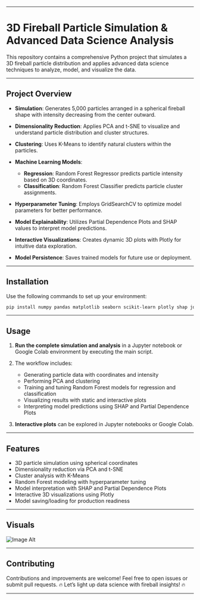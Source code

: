 
---

# 3D Fireball Particle Simulation & Advanced Data Science Analysis

This repository contains a comprehensive Python project that simulates a 3D fireball particle distribution and applies advanced data science techniques to analyze, model, and visualize the data.

---

## Project Overview

* **Simulation**: Generates 5,000 particles arranged in a spherical fireball shape with intensity decreasing from the center outward.
* **Dimensionality Reduction**: Applies PCA and t-SNE to visualize and understand particle distribution and cluster structures.
* **Clustering**: Uses K-Means to identify natural clusters within the particles.
* **Machine Learning Models**:

  * **Regression**: Random Forest Regressor predicts particle intensity based on 3D coordinates.
  * **Classification**: Random Forest Classifier predicts particle cluster assignments.
* **Hyperparameter Tuning**: Employs GridSearchCV to optimize model parameters for better performance.
* **Model Explainability**: Utilizes Partial Dependence Plots and SHAP values to interpret model predictions.
* **Interactive Visualizations**: Creates dynamic 3D plots with Plotly for intuitive data exploration.
* **Model Persistence**: Saves trained models for future use or deployment.

---

## Installation

Use the following commands to set up your environment:

```bash
pip install numpy pandas matplotlib seaborn scikit-learn plotly shap joblib
```

---

## Usage

1. **Run the complete simulation and analysis** in a Jupyter notebook or Google Colab environment by executing the main script.

2. The workflow includes:

   * Generating particle data with coordinates and intensity
   * Performing PCA and clustering
   * Training and tuning Random Forest models for regression and classification
   * Visualizing results with static and interactive plots
   * Interpreting model predictions using SHAP and Partial Dependence Plots

3. **Interactive plots** can be explored in Jupyter notebooks or Google Colab.

---

## Features

* 3D particle simulation using spherical coordinates
* Dimensionality reduction via PCA and t-SNE
* Cluster analysis with K-Means
* Random Forest modeling with hyperparameter tuning
* Model interpretation with SHAP and Partial Dependence Plots
* Interactive 3D visualizations using Plotly
* Model saving/loading for production readiness

---

## Visuals

![Image Alt](https://github.com/tajulislamsaidul/Fireball_DataScience_Report.pdf/blob/d6b2789da947d7961ab0aedb11309a3fdc84f4a2/Fireball_DataScience_Report.gif)

---

## Contributing

Contributions and improvements are welcome! Feel free to open issues or submit pull requests.
🔥 Let’s light up data science with fireball insights! 🔥

---
